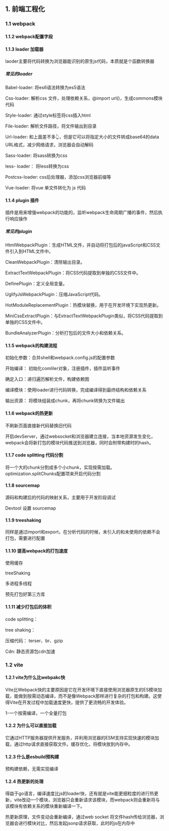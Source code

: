 ## 1. 前端工程化

### 1.1 webpack

#### 1.1.2 webpack配置字段

#### 1.1.3 loader 加载器 

laoder主要将代码转换为浏览器能识别的原生js代码，本质就是个函数转换器

##### 常见的loader

Babel-loader: 将es6语法转换为es5语法

Css-loader: 解析css 文件，处理依赖关系，@import url()，生成commons模块代码

Style-loader:  通过style标签将css插入html

File-loader:  解析文件路径，将文件输出到目录

Url-loader:  和上面差不多👆，但是它可以将指定大小的文件转成base64的data URL格式，减少网络请求，浏览器会自动解码

Sass-loader:  将sass转换为css

less- loader： 将less转换为css

Postcss-loader:   css后处理器，添加css浏览器前缀等

Vue-loader:  将vue 单文件转化为 js 代码

#### 1.1.4 plugin 插件

插件是用来增强webpack的功能的，监听webpack生命周期广播的事件，然后执行响应操作

##### 常见的plugin

HtmlWebpackPlugin：生成HTML文件，并自动将打包后的javaScript和CSS文件引入到HTML文件中。

CleanWebpackPlugin：清除输出目录。

ExtractTextWebpackPlugin：将CSS代码提取到单独的CSS文件中。

DefinePlugin：定义全局变量。

UglifyJsWebpackPlugin：压缩JavaScript代码。

HotModuleReplacementPlugin：热模块替换，用于在开发环境下实现热更新。

MiniCssExtractPlugin：与ExtractTextWebpackPlugin类似，将CSS代码提取到单独的CSS文件中。

BundleAnalyzerPlugin：分析打包后的文件大小和依赖关系。

#### 1.1.5 webpack的构建流程

初始化参数：合并shell和webpack.config.js的配置参数

开始编译： 初始化comliler对象，注册插件，插件监听事件

确定入口：递归遍历解析文件，构建依赖图

编译模块：使用loader进行代码转换，完成编译得到最终结构和依赖关系

输出资源： 将模块组装成chunk，再将chunk转换为文件输出

#### 1.1.6 webpack的热更新

不刷新页面直接新代码替换旧代码

开启devServer，通过websocket和浏览器建立连接，当本地资源发生变化，webpack会将新打包的模块代码推送到浏览器，同时会附带构建时的hash。

#### 1.1.7 code splitting 代码分割

将一个大的chunk分割成多个小chunk，实现按需加载。optimization.splitChunks配置项来开启代码分割

#### 1.1.8 sourcemap

源码和构建后的代码的映射关系，主要用于开发阶段调试

Devtool 设置 sourcemap

#### 1.1.9 treeshaking

同样是通过import和export，在分析代码的时候，未引入的和未使用的依赖不会打包，需要进行配置

#### 1.1.10 提高webpack的打包速度

使用缓存

treeShaking

多进程多线程

预先打包好第三方库

#### 1.1.11 减少打包后的体积

code splitting：

tree shaking：

压缩代码： terser、br、gzip

Cdn: 静态资源包cdn加速

### 1.2 vite

#### 1.2.1 vite为什么比webpakc快

Vite比Webpack快的主要原因是它在开发环境下直接使用浏览器原生的ES模块加载，能做到按需动态编译，而不是像Webpack那样进行复杂的打包和构建。这使得Vite在开发过程中加载速度更快，提供了更流畅的开发体验。

1-一个按需编译，一个全量打包

#### 1.2.2 为什么可以直接加载

它通过HTTP服务器提供开发服务，并利用浏览器的ESM支持实现快速的模块加载，通过http请求直接获取文件。缓存优化，将模块放到内存中。

#### 1.2.3 什么是esbuild预构建

预构建依赖，无需实现编译

#### 1.2.4 热更新的处理

得益于go语言，编译速度比js的loader快，还有就是vite能更细粒度的进行热更新，vite改动一个模块，浏览器只会重新请求该模块，而webpack则会重新将与该模块有依赖关系的模块重新编译一下。

热更新原理，文件变动会重新编译，通过web socket 将文件hash传给浏览器，浏览器会进行模块对比，然后发起jsonp请求获取，此时的js在内存中





